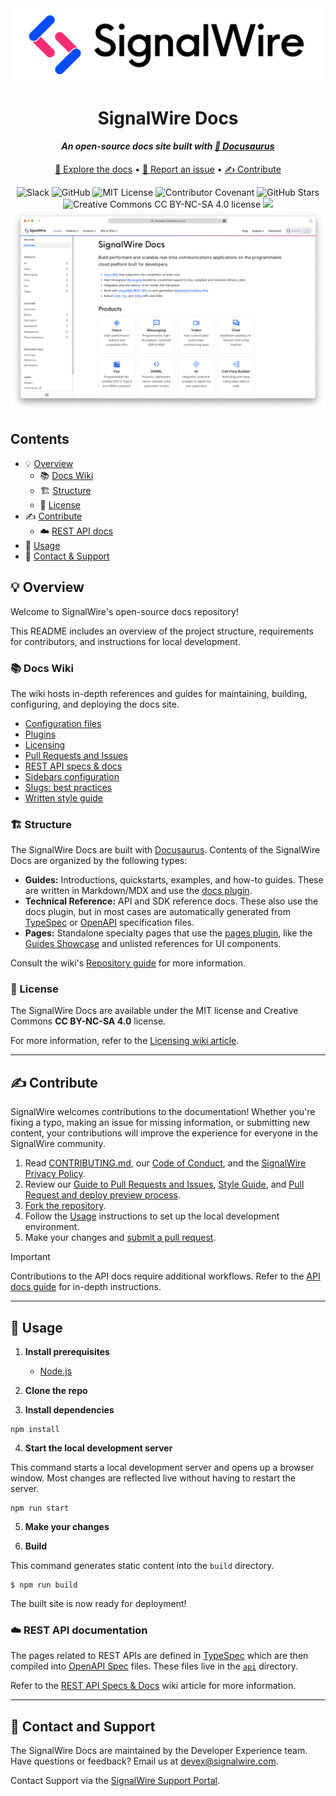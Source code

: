 <!-- Header -->
<div align="center">
    <img src="static/img/logo.svg" width="500" href="https://signalwire.com" />
    <h1>SignalWire Docs</h1>
    <h4><i>An open-source docs site built with <a href="https://docusaurus.io/">🦕 Docusaurus</a></i></h4>
</div>
<p align="center">
  <a href="https://developer.signalwire.com/" target="_blank">📖 Explore the docs</a> •
  <a href="https://github.com/signalwire/signalwire-docs/issues/new/choose" target="_blank">🐛 Report an issue</a> •
  <a href="https://github.com/signalwire/signalwire-docs/pulls" target="_blank">✍️ Contribute</a>
</p>

<!-- Badges -->
<div align="center">
    <img src="https://img.shields.io/badge/Slack-4A154B?logo=slack&logoColor=fff" alt="Slack" href="https://signalwire-community.slack.com/"/>
    <img src="https://img.shields.io/badge/GitHub-%23121011.svg?logo=github&logoColor=white&" alt="GitHub" href="https://github.com/signalwire"/>
    <img src="https://img.shields.io/badge/MIT-License-blue" alt="MIT License" href="LICENSE" />
    <img src="https://img.shields.io/badge/Contributor%20Covenant-2.1-4baaaa.svg" alt="Contributor Covenant" href="CODE_OF_CONDUCT.md"/>
    <img src="https://img.shields.io/github/stars/signalwire/docs" alt="GitHub Stars" href="https://github.com/signalwire/docs"/>
    <img src="https://img.shields.io/badge/Creative%20Commons-license" alt="Creative Commons CC BY-NC-SA 4.0 license" href="https://creativecommons.org/licenses/by-nc-sa/4.0/"/>
    <img src="https://img.shields.io/badge/Creative%20Commons-license-white.svg?logo=creativecommons"/>
</div>

<img src="static/img/homepage.png" alt="Homepage"/>

## Contents

- 💡 [Overview](#-overview)
  - 📚 [Docs Wiki](#-docs-wiki)
  - 🏗️ [Structure](#️-structure)
  - 📄 [License](#-license)
- ✍️ [Contribute](#️-contribute)
  - ☁️ [REST API docs](#️-rest-api-documentation)
- 🚀 [Usage](#-usage)
- 💬 [Contact & Support](#-contact-and-support)

## 💡 Overview

Welcome to SignalWire's open-source docs repository!

This README includes an overview of the project structure, requirements for contributors, and instructions for local development.

### 📚 Docs Wiki

The wiki hosts in-depth references and guides for maintaining, building, configuring, and deploying the docs site.

- [Configuration files](https://github.com/signalwire/signalwire-docs/wiki/Docusaurus-configuration-files)
- [Plugins](https://github.com/signalwire/signalwire-docs/wiki/Docusaurus-Plugins)
- [Licensing](https://github.com/signalwire/signalwire-docs/wiki/Licensing)
- [Pull Requests and Issues](https://github.com/signalwire/signalwire-docs/wiki/Guide-to-Pull-Requests-and-Issues)
- [REST API specs & docs](https://github.com/signalwire/signalwire-docs/wiki/REST-API-Specs-&-Docs)
- [Sidebars configuration](https://github.com/signalwire/signalwire-docs/wiki/Sidebars-Configuration)
- [Slugs: best practices](https://github.com/signalwire/signalwire-docs/wiki/Slugs:-Best-practices)
- [Written style guide](https://github.com/signalwire/signalwire-docs/wiki/Written-Style-Guide)

### 🏗️ Structure

The SignalWire Docs are built with <a href="https://docusaurus.io/">Docusaurus</a>.
Contents of the SignalWire Docs are organized by the following types:

- **Guides:** Introductions, quickstarts, examples, and how-to guides. These are written in Markdown/MDX and use the [docs plugin](https://docusaurus.io/docs/docs-introduction).
- **Technical Reference:** API and SDK reference docs. These also use the docs plugin, but in most cases are automatically generated from [TypeSpec](https://typespec.io/) or [OpenAPI](https://swagger.io/specification/) specification files.
- **Pages:** Standalone specialty pages that use the [pages plugin](https://docusaurus.io/docs/creating-pages), like the [Guides Showcase](https://developer.signalwire.com/guides) and unlisted references for UI components.

Consult the wiki's [Repository guide](https://github.com/signalwire/signalwire-docs/wiki/Repository-guide) for more information.

### 📜 License

The SignalWire Docs are available under the MIT license and Creative Commons **CC BY-NC-SA 4.0** license.

For more information, refer to the [Licensing wiki article](https://github.com/signalwire/signalwire-docs/wiki/Licensing).

---

## ✍️ Contribute

SignalWire welcomes contributions to the documentation!
Whether you're fixing a typo, making an issue for missing information, or submitting new content, 
your contributions will improve the experience for everyone in the SignalWire community.

1. Read [CONTRIBUTING.md](CONTRIBUTING.md), our [Code of Conduct](CODE_OF_CONDUCT.md), and the [SignalWire Privacy Policy](https://m.signalwire.com/policies?doc=privacy).
2. Review our [Guide to Pull Requests and Issues]([prs-issues-guide]), [Style Guide]([style-guide]), and [Pull Request and deploy preview process]([prs-deploy]).
3. [Fork the repository](https://docs.github.com/en/get-started/quickstart/fork-a-repo).
4. Follow the [Usage](#usage) instructions to set up the local development environment.
5. Make your changes and [submit a pull request](https://docs.github.com/en/pull-requests/collaborating-with-pull-requests/proposing-changes-to-your-work-with-pull-requests/creating-a-pull-request).

> [!IMPORTANT]
> Contributions to the API docs require additional workflows.
> Refer to the [API docs guide](https://github.com/signalwire/signalwire-docs/wiki/REST-API-Specs-&-Docs) for in-depth instructions.

---

## 🚀 Usage

1. **Install prerequisites**

    - [Node.js](https://nodejs.org/en)

2. **Clone the repo**

3. **Install dependencies**

```
npm install
```

4. **Start the local development server**

This command starts a local development server and opens up a browser window. Most changes are reflected live without having to restart the server.

```
npm run start
```

5. **Make your changes**

6. **Build**

This command generates static content into the `build` directory.

```
$ npm run build
```

The built site is now ready for deployment!

### ☁️ REST API documentation

The pages related to REST APIs are defined in [TypeSpec](https://typespec.io/docs) which are then compiled into [OpenAPI Spec](https://swagger.io/specification/) files. 
These files live in the [`api`](https://github.com/signalwire/signalwire-docs/tree/main/api) directory.

Refer to the [REST API Specs & Docs](https://github.com/signalwire/signalwire-docs/wiki/REST-API-Specs-&-Docs) wiki article for more information.

---

## 💬 Contact and Support

The SignalWire Docs are maintained by the Developer Experience team.
Have questions or feedback? Email us at devex@signalwire.com.

Contact Support via the [SignalWire Support Portal](https://support.signalwire.com/hc/en-us).

<!-- Links -->
[prs-issues-guide]: https://github.com/signalwire/signalwire-docs/wiki/Guidelines-to-Pull-Request-and-Issues
[style-guide]: https://github.com/signalwire/signalwire-docs/wiki/Style-Guidelines
[prs-deploy]: https://github.com/signalwire/signalwire-docs/wiki/Contributing-to-the-signalwire%E2%80%90docs-repository